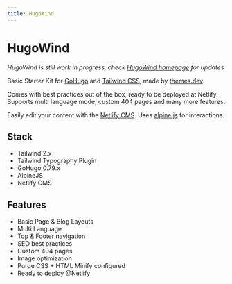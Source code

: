 ```yaml
---
title: HugoWind
---
```


# HugoWind

_HugoWind is still work in progress, check [HugoWind homepage](https://www.themes.dev/hugowind/) for updates_

Basic Starter Kit for [GoHugo](https://gohugo.io/) and [Tailwind CSS](https://www.tailwindcss.com), made by [themes.dev](https://www.themes.dev/).

Comes with best practices out of the box, ready to be deployed at Netlify. Supports multi language mode, custom 404 pages and many more features.

Easily edit your content with the [Netlify CMS](https://www.netlifycms.org/). Uses [alpine.js](https://github.com/alpinejs/alpine) for interactions. 

## Stack

* Tailwind 2.x
* Tailwind Typography Plugin
* GoHugo 0.79.x
* AlpineJS
* Netlify CMS 

## Features

* Basic Page & Blog Layouts
* Multi Language 
* Top & Footer navigation
* SEO best practices
* Custom 404 pages
* Image optimization
* Purge CSS + HTML Minify configured
* Ready to deploy @Netlify
